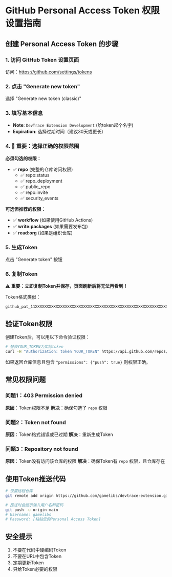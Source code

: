# GitHub Personal Access Token 权限设置指南

## 创建 Personal Access Token 的步骤

### 1. 访问 GitHub Token 设置页面
访问：https://github.com/settings/tokens

### 2. 点击 "Generate new token" 
选择 "Generate new token (classic)"

### 3. 填写基本信息
- **Note**: `DevTrace Extension Development` (给token起个名字)
- **Expiration**: 选择过期时间（建议30天或更长）

### 4. 🔑 **重要：选择正确的权限范围**

**必须勾选的权限：**
- ✅ **repo** (完整的仓库访问权限)
  - ✅ repo:status
  - ✅ repo_deployment
  - ✅ public_repo
  - ✅ repo:invite
  - ✅ security_events

**可选但推荐的权限：**
- ✅ **workflow** (如果使用GitHub Actions)
- ✅ **write:packages** (如果需要发布包)
- ✅ **read:org** (如果是组织仓库)

### 5. 生成Token
点击 "Generate token" 按钮

### 6. 复制Token
⚠️ **重要：立即复制Token并保存，页面刷新后将无法再看到！**

Token格式类似：
```
github_pat_11XXXXXXXXXXXXXXXXXXXXXXXXXXXXXXXXXXXXXXXXXXXXXXXXXXXXXXXXXXXXXXXXXXXXXX
```

## 验证Token权限
创建Token后，可以用以下命令验证权限：

```bash
# 替换YOUR_TOKEN为实际token
curl -H "Authorization: token YOUR_TOKEN" https://api.github.com/repos/gamelibs/devtrace-extension
```

如果返回仓库信息且包含 `"permissions": {"push": true}` 则权限正确。

## 常见权限问题

### 问题1：403 Permission denied
**原因**：Token权限不足
**解决**：确保勾选了 `repo` 权限

### 问题2：Token not found
**原因**：Token格式错误或已过期
**解决**：重新生成Token

### 问题3：Repository not found
**原因**：Token没有访问该仓库的权限
**解决**：确保Token有 `repo` 权限，且仓库存在

## 使用Token推送代码

```bash
# 设置远程仓库
git remote add origin https://github.com/gamelibs/devtrace-extension.git

# 推送时会提示输入用户名和密码
git push -u origin main
# Username: gamelibs
# Password: [粘贴您的Personal Access Token]
```

## 安全提示
1. 不要在代码中硬编码Token
2. 不要在URL中包含Token
3. 定期更新Token
4. 只给Token必要的权限
